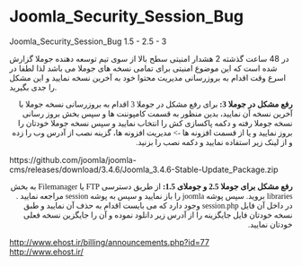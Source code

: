 # Joomla_Security_Session_Bug
Joomla_Security_Session_Bug 1.5 - 2.5 - 3

<p style="direction:rtl;font-family:tahoma" dir="rtl">

در 48 ساعت گذشته 2 هشدار امنیتی سطح بالا از سوی تیم توسعه دهنده جوملا گزارش شده است که این موضوع امنیتی برای تمامی نسخه های جوملا می باشد لذا لطفا در اسرع وقت اقدام به بروزرسانی مدیریت محتوا خود به آخرین نسخه نمایید و این مشکل را جدی بگیرید.

</p>
<p style="direction:rtl;font-family:tahoma"  dir="rtl">
<b>رفع مشکل در جوملا 3:</b>
برای رفع مشکل در جوملا 3 اقدام به بروزرسانی نسخه جوملا با آخرین نسخه آن نمایید، بدین منظور به قسمت کامپوننت ها و سپس بخش بروز رسانی نسخه جوملا رفته و دکمه پاکسازی کش را انتخاب نمایید و سپس نسخه جوملا خودتان را بروز نمایید و یا از قسمت افزونه ها -> مدیریت افزونه ها، گزینه نصب از آدرس وب را زده و از لینک زیر استفاده نمایید و دکمه نصب را بزنید.
</p>
https://github.com/joomla/joomla-cms/releases/download/3.4.6/Joomla_3.4.6-Stable-Update_Package.zip 
 
 <p style="direction:rtl;font-family:tahoma" dir="rtl">
<b>رفع مشکل برای جوملا 2.5 و جوملای 1.5:</b>
از طریق دسترسی FTP یا Filemanager به بخش libraries بروید.
سپس پوشه joomla را باز نمایید و سپس به پوشه session مراجعه نمایید .
در داخل آن فایل session.php وجود دارد که می بایست اقدام به حذف آن نمایید و طبق نسخه خودتان فایل جایگزینه را از آدرس زیر دانلود نموده و آن را جایگزین نسخه فعلی خودتان نمایید.
</p>

http://www.ehost.ir/billing/announcements.php?id=77
<br />
http://www.ehost.ir/
